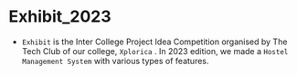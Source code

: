 # Exhibit_2023

- `Exhibit` is the Inter College Project Idea Competition organised by The Tech Club of our college, `Xplorica` . In 2023 edition, we made a `Hostel Management System` with various types of features.
